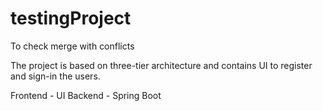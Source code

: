 # testingProject
To check merge with conflicts

The project is based on three-tier architecture and contains UI to register and sign-in the users.

Frontend - UI 
Backend - Spring Boot

